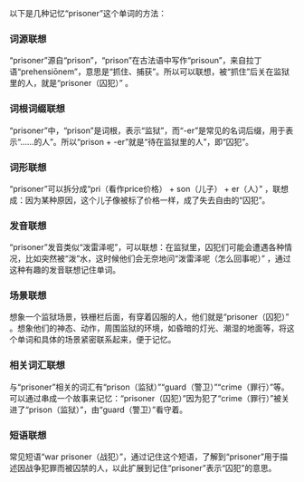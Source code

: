 以下是几种记忆“prisoner”这个单词的方法：

### 词源联想
“prisoner”源自“prison”，“prison”在古法语中写作“prisoun”，来自拉丁语“prehensiōnem”，意思是“抓住、捕获”。所以可以联想，被“抓住”后关在监狱里的人，就是“prisoner（囚犯）” 。

### 词根词缀联想
“prisoner”中，“prison”是词根，表示“监狱”，而“-er”是常见的名词后缀，用于表示“……的人”。所以“prison + -er”就是“待在监狱里的人”，即“囚犯”。

### 词形联想
“prisoner”可以拆分成“pri（看作price价格） + son（儿子） + er（人）” ，联想成：因为某种原因，这个儿子像被标了价格一样，成了失去自由的“囚犯”。 

### 发音联想
“prisoner”发音类似“泼雷泽呢”，可以联想：在监狱里，囚犯们可能会遭遇各种情况，比如突然被“泼”水，这时候他们会无奈地问“泼雷泽呢（怎么回事呢）” ，通过这种有趣的发音联想记住单词。

### 场景联想
想象一个监狱场景，铁栅栏后面，有穿着囚服的人，他们就是“prisoner（囚犯）” 。想象他们的神态、动作，周围监狱的环境，如昏暗的灯光、潮湿的地面等，将这个单词和具体的场景紧密联系起来，便于记忆。

### 相关词汇联想
与“prisoner”相关的词汇有“prison（监狱）”“guard（警卫）”“crime（罪行）”等。可以通过串成一个故事来记忆：“prisoner（囚犯）”因为犯了“crime（罪行）”被关进了“prison（监狱）”，由“guard（警卫）”看守着。

### 短语联想
常见短语“war prisoner（战犯）”，通过记住这个短语，了解到“prisoner”用于描述因战争犯罪而被囚禁的人，以此扩展到记住“prisoner”表示“囚犯”的意思。 